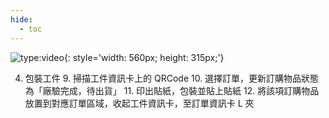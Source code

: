 ```yaml
---
hide:
  - toc
---
```


![type:video](https://www.youtube.com/embed/-KRV__Q6G_w){: style='width: 560px; height: 315px;'}

4. 包裝工件
    9. 掃描工件資訊卡上的 QRCode
    10. 選擇訂單，更新訂購物品狀態為「廠驗完成，待出貨」
    11. 印出貼紙，包裝並貼上貼紙
    12. 將該項訂購物品放置到對應訂單區域，收起工件資訊卡，至訂單資訊卡 L 夾